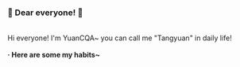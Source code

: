 ### 🌸 Dear everyone! 🌸
<br>Hi everyone! I'm YuanCQA~ you can call me "Tangyuan" in daily life!
<br>
<br>**· Here are some my habits~**
<!--
**YuanCQA9826/YuanCQA9826** is a ✨ _special_ ✨ repository because its `README.md` (this file) appears on your GitHub profile.

Here are some ideas to get you started:

- 🔭 I’m currently working on ...
- 🌱 I’m currently learning ...
- 👯 I’m looking to collaborate on ...
- 🤔 I’m looking for help with ...
- 💬 Ask me about ...
- 📫 How to reach me: ...
- 😄 Pronouns: ...
- ⚡ Fun fact: ...
-->
